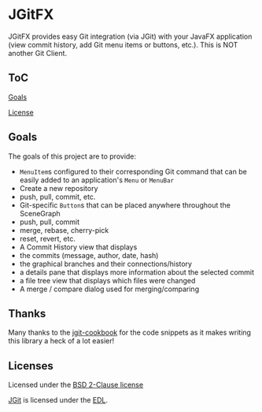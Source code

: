 # JGitFX
JGitFX provides easy Git integration (via JGit) with your JavaFX application (view commit history, add Git menu items or buttons, etc.). This is NOT another Git Client.

## ToC
[Goals](#goals)

[License](#license)

## Goals
The goals of this project are to provide:
- `MenuItem`s configured to their corresponding Git command that can be easily added to an application's `Menu` or `MenuBar`
 - Create a new repository
 - push, pull, commit, etc.
- Git-specific `Button`s that can be placed anywhere throughout the SceneGraph
 - push, pull, commit
 - merge, rebase, cherry-pick
 - reset, revert, etc.
- A Commit History view that displays
 - the commits (message, author, date, hash)
 - the graphical branches and their connections/history
 - a details pane that displays more information about the selected commit
 - a file tree view that displays which files were changed
- A merge / compare dialog used for merging/comparing  

## Thanks
Many thanks to the [jgit-cookbook] for the code snippets as it makes writing this library a heck of a lot easier!

## Licenses
Licensed under the [BSD 2-Clause license]

[JGit] is licensed under the [EDL].

[JGit]: http://eclipse.org/jgit/
[jgit-cookbook]: https://github.com/centic9/jgit-cookbook
[EDL]: http://www.eclipse.org/org/documents/edl-v10.php
[BSD 2-Clause License]: http://www.opensource.org/licenses/bsd-license.php